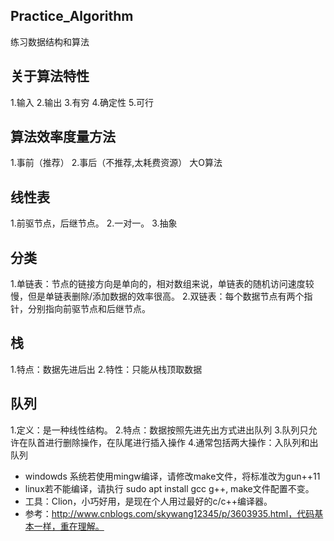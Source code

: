 ## Practice_Algorithm
练习数据结构和算法
## 关于算法特性
1.输入
2.输出
3.有穷
4.确定性
5.可行
## 算法效率度量方法
1.事前（推荐）
2.事后（不推荐,太耗费资源）
大O算法
## 线性表
1.前驱节点，后继节点。
2.一对一。
3.抽象
## 分类
1.单链表：节点的链接方向是单向的，相对数组来说，单链表的随机访问速度较慢，但是单链表删除/添加数据的效率很高。
2.双链表：每个数据节点有两个指针，分别指向前驱节点和后继节点。
## 栈
1.特点：数据先进后出
2.特性：只能从栈顶取数据
## 队列
1.定义：是一种线性结构。
2.特点：数据按照先进先出方式进出队列
3.队列只允许在队首进行删除操作，在队尾进行插入操作
4.通常包括两大操作：入队列和出队列

- windowds 系统若使用mingw编译，请修改make文件，将标准改为gun++11
- linux若不能编译，请执行 sudo apt install gcc g++, make文件配置不变。
- 工具：Clion，小巧好用，是现在个人用过最好的c/c++编译器。
- 参考：http://www.cnblogs.com/skywang12345/p/3603935.html，代码基本一样，重在理解。